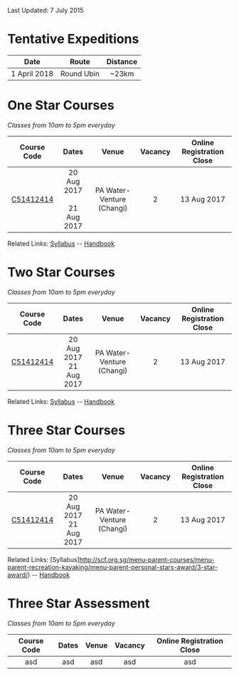 Last Updated: 7 July 2015

# Tentative Expeditions 

Date | Route | Distance
:---:|:---:|:---:
1 April 2018|Round Ubin|~23km

# One Star Courses
_Classes from 10am to 5pm everyday_ 

Course Code | Dates | Venue | Vacancy | Online Registration Close
:---: | :---: | :---: | :---: | :---:
[C51412414](https://pages.github.com/)|20 Aug 2017<br /><br />21 Aug 2017 |PA Water-Venture (Changi)|2|13 Aug 2017

Related Links: 
[Syllabus](http://scf.org.sg/menu-parent-courses/menu-parent-recreation-kayaking/menu-parent-personal-stars-award/1-star-award/) -- [Handbook](http://scf.org.sg/RC6/hidden_content_scf/uploads/2014/11/RP-SCF-1-Star-Handbook.pdf)

# Two Star Courses
_Classes from 10am to 5pm everyday_ 

Course Code | Dates | Venue | Vacancy | Online Registration Close
:---: | :---: | :---: | :---: | :---:
[C51412414](https://pages.github.com/)|20 Aug 2017 <br /> 21 Aug 2017 |PA Water-Venture (Changi)|2|13 Aug 2017

Related Links: 
[Syllabus](http://scf.org.sg/menu-parent-courses/menu-parent-recreation-kayaking/menu-parent-personal-stars-award/2-star-award/) -- [Handbook](http://scf.org.sg/RC6/hidden_content_scf/uploads/2014/11/RP-SCF-2-Star-Handbook.pdf)

# Three Star Courses
_Classes from 10am to 5pm everyday_ 

Course Code | Dates | Venue | Vacancy | Online Registration Close
:---: | :---: | :---: | :---: | :---:
[C51412414](https://pages.github.com/)|20 Aug 2017 <br /> 21 Aug 2017 |PA Water-Venture (Changi)|2|13 Aug 2017

Related Links: 
[Syllabus]http://scf.org.sg/menu-parent-courses/menu-parent-recreation-kayaking/menu-parent-personal-stars-award/3-star-award/) -- [Handbook](http://scf.org.sg/RC6/hidden_content_scf/uploads/2014/11/RP-SCF-3-Star-Handbook.pdf)

# Three Star Assessment
_Classes from 10am to 5pm everyday_ 

Course Code | Dates | Venue | Vacancy | Online Registration Close
:---: | :---: | :---: | :---: | :---:
asd|asd|asd|asd|asd
